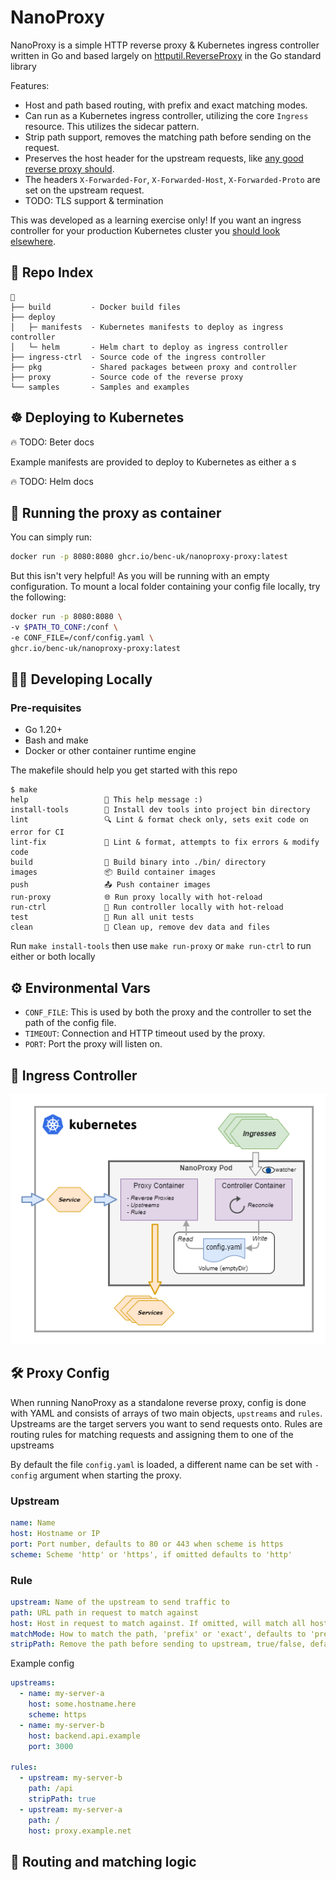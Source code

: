 # NanoProxy

NanoProxy is a simple HTTP reverse proxy & Kubernetes ingress controller written in Go and based largely on [httputil.ReverseProxy](https://pkg.go.dev/net/http/httputil#ReverseProxy) in the Go standard library

Features:

- Host and path based routing, with prefix and exact matching modes.
- Can run as a Kubernetes ingress controller, utilizing the core `Ingress` resource. This utilizes the sidecar pattern.
- Strip path support, removes the matching path before sending on the request.
- Preserves the host header for the upstream requests, like [any good reverse proxy should](https://learn.microsoft.com/en-us/azure/architecture/best-practices/host-name-preservation).
- The headers `X-Forwarded-For`, `X-Forwarded-Host`, `X-Forwarded-Proto` are set on the upstream request.
- TODO: TLS support & termination

This was developed as a learning exercise only! If you want an ingress controller for your production Kubernetes cluster you [should look elsewhere](https://kubernetes.io/docs/concepts/services-networking/ingress-controllers/).

## 📂 Repo Index

```text
📂
├── build         - Docker build files
├── deploy
│   ├─ manifests  - Kubernetes manifests to deploy as ingress controller
│   └─ helm       - Helm chart to deploy as ingress controller
├── ingress-ctrl  - Source code of the ingress controller
├── pkg           - Shared packages between proxy and controller
├── proxy         - Source code of the reverse proxy
└── samples       - Samples and examples
```

## ☸️ Deploying to Kubernetes

🔥 TODO: Beter docs

Example manifests are provided to deploy to Kubernetes as either a s

🔥 TODO: Helm docs

## 🐋 Running the proxy as container

You can simply run:

```bash
docker run -p 8080:8080 ghcr.io/benc-uk/nanoproxy-proxy:latest
```

But this isn't very helpful! As you will be running with an empty configuration.
To mount a local folder containing your config file locally, try the following:

```bash
docker run -p 8080:8080 \
-v $PATH_TO_CONF:/conf \
-e CONF_FILE=/conf/config.yaml \
ghcr.io/benc-uk/nanoproxy-proxy:latest
```

## 🧑‍💻 Developing Locally

### Pre-requisites

- Go 1.20+
- Bash and make
- Docker or other container runtime engine

The makefile should help you get started with this repo

```
$ make
help                 💬 This help message :)
install-tools        🔮 Install dev tools into project bin directory
lint                 🔍 Lint & format check only, sets exit code on error for CI
lint-fix             📝 Lint & format, attempts to fix errors & modify code
build                🔨 Build binary into ./bin/ directory
images               📦 Build container images
push                 📤 Push container images
run-proxy            🌐 Run proxy locally with hot-reload
run-ctrl             🤖 Run controller locally with hot-reload
test                 🧪 Run all unit tests
clean                🧹 Clean up, remove dev data and files
```

Run `make install-tools` then use `make run-proxy` or `make run-ctrl` to run either or both locally

## ⚙️ Environmental Vars

- `CONF_FILE`: This is used by both the proxy and the controller to set the path of the config file.
- `TIMEOUT`: Connection and HTTP timeout used by the proxy.
- `PORT`: Port the proxy will listen on.

## 🎯 Ingress Controller

![Diagram of NanoProxy running as an Ingress Controller](./docs/diagram.drawio.png)

## 🛠️ Proxy Config

When running NanoProxy as a standalone reverse proxy, config is done with YAML and consists of arrays of two main objects, `upstreams` and `rules`. Upstreams are the target servers you want to send requests onto.
Rules are routing rules for matching requests and assigning them to one of the upstreams

By default the file `config.yaml` is loaded, a different name can be set with `-config` argument when starting the proxy.

### Upstream

```yaml
name: Name
host: Hostname or IP
port: Port number, defaults to 80 or 443 when scheme is https
scheme: Scheme 'http' or 'https', if omitted defaults to 'http'
```

### Rule

```yaml
upstream: Name of the upstream to send traffic to
path: URL path in request to match against
host: Host in request to match against. If omitted, will match all hosts
matchMode: How to match the path, 'prefix' or 'exact', defaults to 'prefix'
stripPath: Remove the path before sending to upstream, true/false, defaults to false
```

Example config

```yaml
upstreams:
  - name: my-server-a
    host: some.hostname.here
    scheme: https
  - name: my-server-b
    host: backend.api.example
    port: 3000

rules:
  - upstream: my-server-b
    path: /api
    stripPath: true
  - upstream: my-server-a
    path: /
    host: proxy.example.net
```

## 🤖 Routing and matching logic
